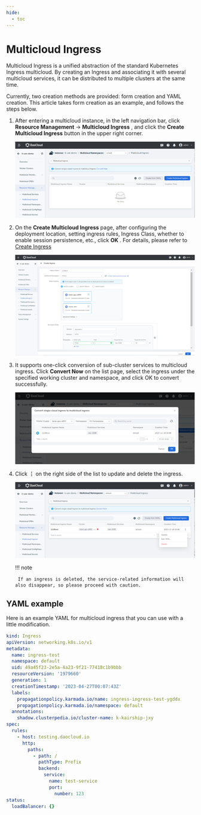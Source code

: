 ```yaml
---
hide:
  - toc
---
```


# Multicloud Ingress

Multicloud Ingress is a unified abstraction of the standard Kubernetes Ingress multicloud. By creating an Ingress and associating it with several multicloud services, it can be distributed to multiple clusters at the same time.

Currently, two creation methods are provided: form creation and YAML creation. This article takes form creation as an example, and follows the steps below.

1. After entering a multicloud instance, in the left navigation bar, click __Resource Management__ -> __Multicloud Ingress__ , and click the __Create Multicloud Ingress__ button in the upper right corner.

    ![Ingress List](../images/create-ingress01.png)

2. On the __Create Multicloud Ingress__ page, after configuring the deployment location, setting ingress rules, Ingress Class, whether to enable session persistence, etc., click __OK__ . For details, please refer to [Create Ingress](../../kpanda/user-guide/network/create-ingress.md)

    ![Create Ingress](../images/create-ingress02.png)

3. It supports one-click conversion of sub-cluster services to multicloud ingress. Click __Convert Now__ on the list page, select the ingress under the specified working cluster and namespace, and click OK to convert successfully.

    ![Convert Now](../images/create-ingress03.png)

4. Click __⋮__ on the right side of the list to update and delete the ingress.

    ![Update/Delete](../images/create-ingress04.png)

    !!! note

        If an ingress is deleted, the service-related information will also disappear, so please proceed with caution.

## YAML example

Here is an example YAML for multicloud ingress that you can use with a little modification.

```yaml
kind: Ingress
apiVersion: networking.k8s.io/v1
metadata:
  name: ingress-test
  namespace: default
  uid: 49a45f23-2e5a-4a23-9f21-77418c1b9bbb
  resourceVersion: '1979660'
  generation: 1
  creationTimestamp: '2023-04-27T00:07:43Z'
  labels:
    propagationpolicy.karmada.io/name: ingress-ingress-test-ygddx
    propagationpolicy.karmada.io/namespace: default
  annotations:
    shadow.clusterpedia.io/cluster-name: k-kairship-jxy
spec:
  rules:
    - host: testing.daocloud.io
      http:
        paths:
          - path: /
            pathType: Prefix
            backend:
              service:
                name: test-service
                port:
                  number: 123
status:
  loadBalancer: {}
```
